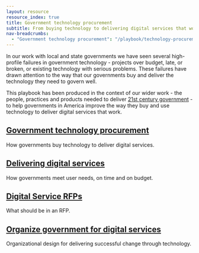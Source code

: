 ```yaml
---
layout: resource
resource_index: true
title: Government technology procurement
subtitle: From buying technology to delivering digital services that work.
nav-breadcrumbs:
  - "Government technology procurement": "/playbook/technology-procurement/"
---
```


In our work with local and state governments we have seen several high-profile failures in government technology - projects over budget, late, or broken, or existing technology with serious problems. These failures have drawn attention to the way that our governments buy and deliver the technology they need to govern well. 

This playbook has been produced in the context of our wider work - the people, practices and products needed to deliver [21st century government](/governments/principles/) - to help governments in America improve the way they buy and use technology to deliver digital services that work.

## [Government technology procurement](/playbooks/technology-procurement/background/)

How governments buy technology to deliver digital services. 

## [Delivering digital services](/playbooks/technology-procurement/best-practices/)

How governments meet user needs, on time and on budget. 

## [Digital Service RFPs](/playbooks/technology-procurement/rfp-recommendations/)

What should be in an RFP. 

## [Organize government for digital services](/playbooks/technology-procurement/organization-recommendations/)

Organizational design for delivering successful change through technology.
